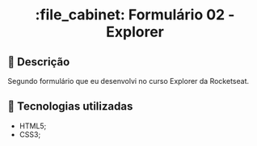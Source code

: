 <h1 align="center">:file_cabinet: Formulário 02 - Explorer</h1>

## :memo: Descrição
Segundo formulário que eu desenvolvi no curso Explorer da Rocketseat.

## :wrench: Tecnologias utilizadas
* HTML5;
* CSS3;
